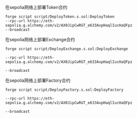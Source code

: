 在sepolia网络上部署Token合约

```
forge script script/DeployToken.s.sol:DeployToken 
--rpc-url https://eth-sepolia.g.alchemy.com/v2/AX0JipCwRGT_e633AvpHaqlIucHaQFpz 
--broadcast
```



在sepolia网络上部署Exchange合约

```
forge script script/DeployExchange.s.sol:DeployExchange 

--rpc-url https://eth-sepolia.g.alchemy.com/v2/AX0JipCwRGT_e633AvpHaqlIucHaQFpz 

--broadcast 
```

在sepolia网络上部署Factory合约

```
forge script script/DeployFactory.s.sol:DeployFactory 

--rpc-url https://eth-sepolia.g.alchemy.com/v2/AX0JipCwRGT_e633AvpHaqlIucHaQFpz 

--broadcast
```

